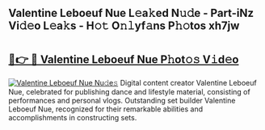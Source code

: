 ## Valentine Leboeuf Nue L𝚎a𝚔ed N𝚞𝚍e - Part-iNz Vi𝚍𝚎o L𝚎a𝚔s - H𝚘𝚝 O𝚗𝚕yf𝚊ns P𝚑𝚘tos xh7jw

# <h2><a href="http://kfa8d6u.oniu.top/?m=Valentine+Leboeuf+Nue">🔗👉 🔴 Valentine Leboeuf Nue P𝚑ot𝚘𝚜 V𝚒d𝚎o</a></h2>

[![Valentine Leboeuf Nue Nu𝚍e𝚜](https://i.imgur.com/0qMVB7G.gif)](http://kfa8d6u.oniu.top/?m=Valentine+Leboeuf+Nue)
Digital content creator Valentine Leboeuf Nue, celebrated for publishing dance and lifestyle material, consisting of performances and personal vlogs. Outstanding set builder Valentine Leboeuf Nue, recognized for their remarkable abilities and accomplishments in constructing sets.  
